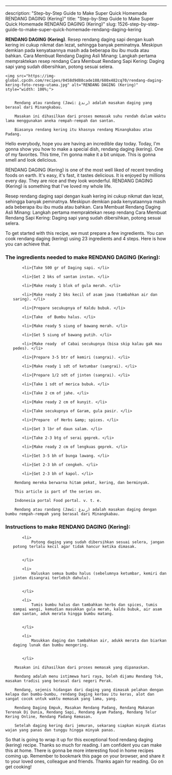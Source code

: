 ---
description: "Step-by-Step Guide to Make Super Quick Homemade RENDANG DAGING (Kering)"
title: "Step-by-Step Guide to Make Super Quick Homemade RENDANG DAGING (Kering)"
slug: 1526-step-by-step-guide-to-make-super-quick-homemade-rendang-daging-kering

<p>
	<strong>RENDANG DAGING (Kering)</strong>. 
	Resep rendang daging sapi dengan kuah kering ini cukup nikmat dan lezat, sehingga banyak peminatnya. Meskipun demkian pada kenyataannya masih ada beberapa ibu ibu muda atau bahkan. Cara Membuat Rendang Daging Asli Minang: Langkah pertama mempraktekan resep rendang Cara Membuat Rendang Sapi Kering: Daging sapi yang sudah dibersihkan, potong sesuai selera.
</p>
<p>
	
	<img src="https://img-global.cpcdn.com/recipes/0458d9d88cade188/680x482cq70/rendang-daging-kering-foto-resep-utama.jpg" alt="RENDANG DAGING (Kering)" style="width: 100%;">
	
	
		Rendang atau randang (Jawi: رندڠ) adalah masakan daging yang berasal dari Minangkabau.
	
		Masakan ini dihasilkan dari proses memasak suhu rendah dalam waktu lama menggunakan aneka rempah-rempah dan santan.
	
		Biasanya rendang kering itu khasnya rendang Minangkabau atau Padang.
	
</p>
<p>
	Hello everybody, hope you are having an incredible day today. Today, I'm gonna show you how to make a special dish, rendang daging (kering). One of my favorites. This time, I'm gonna make it a bit unique. This is gonna smell and look delicious.
</p>
	
<p>
	RENDANG DAGING (Kering) is one of the most well liked of recent trending foods on earth. It's easy, it's fast, it tastes delicious. It is enjoyed by millions every day. They are nice and they look wonderful. RENDANG DAGING (Kering) is something that I've loved my whole life.
</p>
<p>
	Resep rendang daging sapi dengan kuah kering ini cukup nikmat dan lezat, sehingga banyak peminatnya. Meskipun demkian pada kenyataannya masih ada beberapa ibu ibu muda atau bahkan. Cara Membuat Rendang Daging Asli Minang: Langkah pertama mempraktekan resep rendang Cara Membuat Rendang Sapi Kering: Daging sapi yang sudah dibersihkan, potong sesuai selera.
</p>

<p>
To get started with this recipe, we must prepare a few ingredients. You can cook rendang daging (kering) using 23 ingredients and 4 steps. Here is how you can achieve that.
</p>

<h3>The ingredients needed to make RENDANG DAGING (Kering):</h3>

<ol>
	
		<li>{Take 500 gr of Daging sapi. </li>
	
		<li>{Get 2 bks of santan instan. </li>
	
		<li>{Make ready 1 blok of gula merah. </li>
	
		<li>{Make ready 2 bks kecil of asam jawa (tambahkan air dan saring). </li>
	
		<li>{Prepare secukupnya of Kaldu bubuk. </li>
	
		<li>{Take  of Bumbu halus. </li>
	
		<li>{Make ready 5 siung of bawang merah. </li>
	
		<li>{Get 5 siung of bawang putih. </li>
	
		<li>{Make ready  of Cabai secukupnya (bisa skip kalau gak mau pedes). </li>
	
		<li>{Prepare 3-5 btr of kemiri (sangrai). </li>
	
		<li>{Make ready 1 sdt of ketumbar (sangrai). </li>
	
		<li>{Prepare 1/2 sdt of jinten (sangrai). </li>
	
		<li>{Take 1 sdt of merica bubuk. </li>
	
		<li>{Take 2 cm of jahe. </li>
	
		<li>{Make ready 2 cm of kunyit. </li>
	
		<li>{Take secukupnya of Garam, gula pasir. </li>
	
		<li>{Prepare  of Herbs &amp; spices. </li>
	
		<li>{Get 3 lbr of daun salam. </li>
	
		<li>{Take 2-3 btg of serai geprek. </li>
	
		<li>{Make ready 2 cm of lengkuas geprek. </li>
	
		<li>{Get 3-5 bh of bunga lawang. </li>
	
		<li>{Get 2-3 bh of cengkeh. </li>
	
		<li>{Get 2-3 bh of kapol. </li>
	
</ol>
<p>
	
		Rendang mereka berwarna hitam pekat, kering, dan berminyak.
	
		This article is part of the series on.
	
		Indonesia portal Food portal. v. t. e.
	
		Rendang atau randang (Jawi: رندڠ) adalah masakan daging dengan bumbu rempah-rempah yang berasal dari Minangkabau.
	
</p>

<h3>Instructions to make RENDANG DAGING (Kering):</h3>

<ol>
	
		<li>
			Potong daging yang sudah dibersihkan sesuai selera, jangan potong terlalu kecil agar tidak hancur ketika dimasak.
			
			
		</li>
	
		<li>
			Haluskan semua bumbu halus (sebelumnya ketumbar, kemiri dan jinten disangrai terlebih dahulu).
			
			
		</li>
	
		<li>
			Tumis bumbu halus dan tambahkan herbs dan spices, tumis sampai wangi, kemudian masukkan gula merah, kaldu bubuk, air asam dan santan, aduk merata hingga bumbu matang.
			
			
		</li>
	
		<li>
			Masukkan daging dan tambahkan air, adukk merata dan biarkan daging lunak dan bumbu mengering.
			
			
		</li>
	
</ol>

<p>
	
		Masakan ini dihasilkan dari proses memasak yang dipanaskan.
	
		Rendang adalah menu istimewa hari raya, boleh dijamu Rendang Tok, masakan tradisi yang berasal dari negeri Perak.
	
		Rendang, sejenis hidangan dari daging yang dimasak pelahan dengan kelapa dan bumbu-bumbu, rendang Daging kerbau itu keras, alot dan sangat cocok untuk waktu memasak yang lama, yang.
	
		Rendang Daging Empuk, Masakan Rendang Padang, Rendang Makanan Terenak Di Dunia, Rendang Sapi, Rendang Ayam Padang, Rendang Telur Kering Online, Rendang Padang Kemasan.
	
		Setelah daging kering dari jemuran, sekarang siapkan minyak diatas wajan yang panas dan tunggu hingga minyak panas.
	
</p>

<p>
	So that is going to wrap it up for this exceptional food rendang daging (kering) recipe. Thanks so much for reading. I am confident you can make this at home. There is gonna be more interesting food in home recipes coming up. Remember to bookmark this page on your browser, and share it to your loved ones, colleague and friends. Thanks again for reading. Go on get cooking!
</p>
